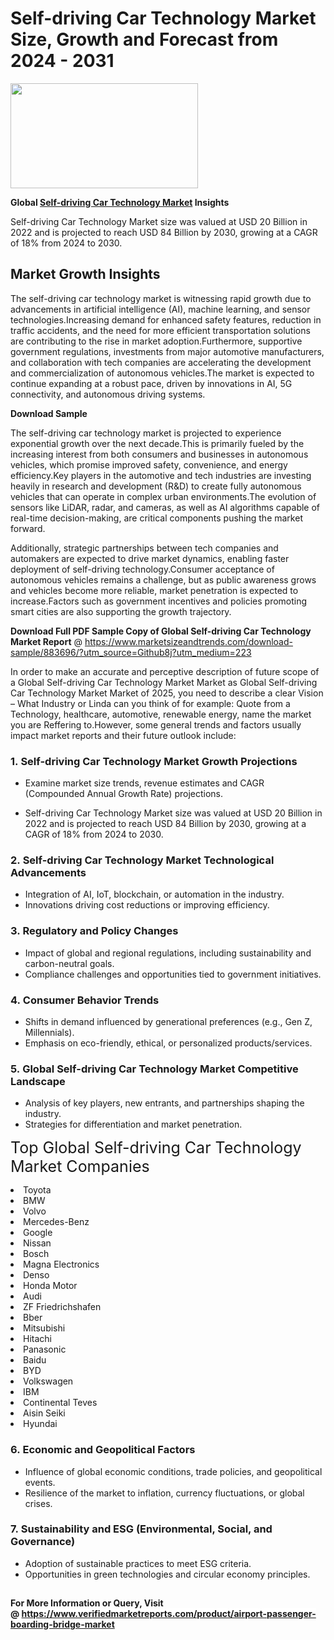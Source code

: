 <H1>Self-driving Car Technology Market Size, Growth and Forecast from 2024 - 2031</H1><img class="aligncenter size-medium wp-image-584254" src="https://thirdeyenews.in/wp-content/uploads/2024/09/Global-Market-Research-300x168.jpeg" alt="" width="300" height="168" /><p><strong>Global&nbsp;<a href="https://www.marketsizeandtrends.com/download-sample/883696/?utm_source=Github8j?utm_medium=223">Self-driving Car Technology Market</a> Insights</strong></p><p>Self-driving Car Technology Market size was valued at USD 20 Billion in 2022 and is projected to reach USD 84 Billion by 2030, growing at a CAGR of 18% from 2024 to 2030.</p><p><h2>Market Growth Insights</h2> <p>The self-driving car technology market is witnessing rapid growth due to advancements in artificial intelligence (AI), machine learning, and sensor technologies.Increasing demand for enhanced safety features, reduction in traffic accidents, and the need for more efficient transportation solutions are contributing to the rise in market adoption.Furthermore, supportive government regulations, investments from major automotive manufacturers, and collaboration with tech companies are accelerating the development and commercialization of autonomous vehicles.The market is expected to continue expanding at a robust pace, driven by innovations in AI, 5G connectivity, and autonomous driving systems.</p> <p><strong>Download Sample</strong></p> <p>The self-driving car technology market is projected to experience exponential growth over the next decade.This is primarily fueled by the increasing interest from both consumers and businesses in autonomous vehicles, which promise improved safety, convenience, and energy efficiency.Key players in the automotive and tech industries are investing heavily in research and development (R&D) to create fully autonomous vehicles that can operate in complex urban environments.The evolution of sensors like LiDAR, radar, and cameras, as well as AI algorithms capable of real-time decision-making, are critical components pushing the market forward.</p> <p>Additionally, strategic partnerships between tech companies and automakers are expected to drive market dynamics, enabling faster deployment of self-driving technology.Consumer acceptance of autonomous vehicles remains a challenge, but as public awareness grows and vehicles become more reliable, market penetration is expected to increase.Factors such as government incentives and policies promoting smart cities are also supporting the growth trajectory.</p> <p><span class=""><strong>Download Full PDF Sample Copy of Global Self-driving Car Technology Market Report</strong> @ <a href="https://www.marketsizeandtrends.com/download-sample/883696/?utm_source=Github8j?utm_medium=223" target="_blank">https://www.marketsizeandtrends.com/download-sample/883696/?utm_source=Github8j?utm_medium=223</a></span></p><p>In order to make an accurate and perceptive description of future scope of a Global&nbsp;Self-driving Car Technology Market Market as Global&nbsp;Self-driving Car Technology Market Market of 2025, you need to describe a clear Vision &ndash; What Industry or Linda can you think of for example: Quote from a Technology, healthcare, automotive, renewable energy, name the market you are Reffering to.However, some general trends and factors usually impact market reports and their future outlook include:</p><h3>1.&nbsp;<strong>Self-driving Car Technology Market Growth Projections</strong></h3><ul><li>Examine market size trends, revenue estimates and CAGR (Compounded Annual Growth Rate) projections.</li><li><p>Self-driving Car Technology Market size was valued at USD 20 Billion in 2022 and is projected to reach USD 84 Billion by 2030, growing at a CAGR of 18% from 2024 to 2030.</p></li></ul><h3>2.&nbsp;<strong>Self-driving Car Technology Market Technological Advancements</strong></h3><ul><li>Integration of AI, IoT, blockchain, or automation in the industry.</li><li>Innovations driving cost reductions or improving efficiency.</li></ul><h3>3.&nbsp;<strong>Regulatory and Policy Changes</strong></h3><ul><li>Impact of global and regional regulations, including sustainability and carbon-neutral goals.</li><li>Compliance challenges and opportunities tied to government initiatives.</li></ul><h3>4.&nbsp;<strong>Consumer Behavior Trends</strong></h3><ul><li>Shifts in demand influenced by generational preferences (e.g., Gen Z, Millennials).</li><li>Emphasis on eco-friendly, ethical, or personalized products/services.</li></ul><h3>5.&nbsp;<strong>Global Self-driving Car Technology Market Competitive Landscape</strong></h3><ul><li>Analysis of key players, new entrants, and partnerships shaping the industry.</li><li>Strategies for differentiation and market penetration.</li></ul><p data-pm-slice="1 1 []"><span style="color: inherit; font-family: inherit; font-size: 25px;">Top Global Self-driving Car Technology Market Companies</span></p><div class="" data-test-id=""><p><li>Toyota</li><li> BMW</li><li> Volvo</li><li> Mercedes-Benz</li><li> Google</li><li> Nissan</li><li> Bosch</li><li> Magna Electronics</li><li> Denso</li><li> Honda Motor</li><li> Audi</li><li> ZF Friedrichshafen</li><li> Bber</li><li> Mitsubishi</li><li> Hitachi</li><li> Panasonic</li><li> Baidu</li><li> BYD</li><li> Volkswagen</li><li> IBM</li><li> Continental Teves</li><li> Aisin Seiki</li><li> Hyundai</li></p></div><h3>6.&nbsp;<strong>Economic and Geopolitical Factors</strong></h3><ul><li>Influence of global economic conditions, trade policies, and geopolitical events.</li><li>Resilience of the market to inflation, currency fluctuations, or global crises.</li></ul><h3>7.&nbsp;<strong>Sustainability and ESG (Environmental, Social, and Governance)</strong></h3><ul><li>Adoption of sustainable practices to meet ESG criteria.</li><li>Opportunities in green technologies and circular economy principles.</li></ul><h2><strong style="font-size: 14px;">For More Information or Query, Visit @&nbsp;</strong><a style="background-color: #ffffff; font-size: 14px;" href="https://www.marketsizeandtrends.com/report/self-driving-car-technology-market/" target="_blank">https://www.verifiedmarketreports.com/product/airport-passenger-boarding-bridge-market</a></h2>